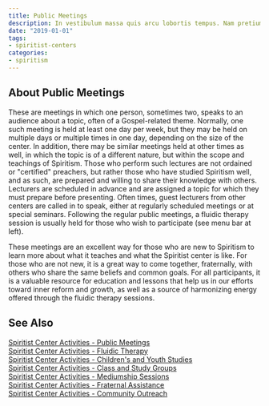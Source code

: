```yaml
---
title: Public Meetings
description: In vestibulum massa quis arcu lobortis tempus. Nam pretium arcu in odio vulputate luctus.
date: "2019-01-01"
tags:
- spiritist-centers
categories:
- spiritism
---
```


## About Public Meetings

These are meetings in which one person, sometimes two, speaks to an audience about a topic, often of a Gospel-related theme.  Normally, one such meeting is held at least one day per week, but they may be held on multiple days or multiple times in one day, depending on the size of the center.  In addition, there may be similar meetings held at other times as well, in which the topic is of a different nature, but within the scope and teachings of Spiritism.  Those who perform such lectures are not ordained or "certified" preachers, but rather those who have studied Spiritism well, and as such, are prepared and willing to share their knowledge with others.  Lecturers are scheduled in advance and are assigned a topic for which they must prepare before presenting.  Often times, guest lecturers from other centers are called in to speak, either at regularly scheduled meetings or at special seminars. Following the regular public meetings, a fluidic therapy session is usually held for those who wish to participate (see menu bar at left).

These meetings are an excellent way for those who are new to Spiritism to learn more about what it teaches and what the Spiritist center is like.  For those who are not new, it is a great way to come together, fraternally, with others who share the same beliefs and common goals.  For all participants, it is a valuable resource for education and lessons that help us in our efforts toward inner reform and growth, as well as a source of harmonizing energy offered through the fluidic therapy sessions. 

## See Also
[Spiritist Center Activities - Public Meetings](public-meetings)  
[Spiritist Center Activities - Fluidic Therapy](fluidic-therapy)  
[Spiritist Center Activities - Children's and Youth Studies](children-youth-studies)  
[Spiritist Center Activities - Class and Study Groups](study-groups)  
[Spiritist Center Activities - Mediumship Sessions](mediumship-sessions)  
[Spiritist Center Activities - Fraternal Assistance](fraternal-assistance)  
[Spiritist Center Activities - Community Outreach](community-outreach) 
